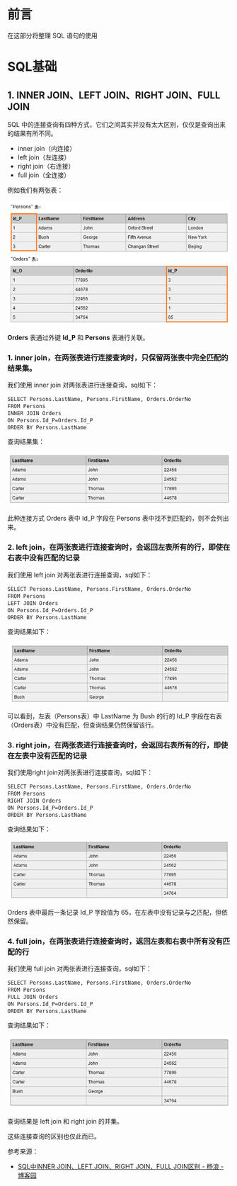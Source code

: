 # 前言

在这部分将整理 SQL 语句的使用



# SQL基础

## 1. INNER JOIN、LEFT JOIN、RIGHT JOIN、FULL JOIN

SQL 中的连接查询有四种方式，它们之间其实并没有太大区别，仅仅是查询出来的结果有所不同。

- inner join（内连接）
- left join（左连接）
- right join（右连接）
- full join（全连接）

例如我们有两张表： 

![20150603222647340](./assets/20150603222647340-2.png)

**Orders** 表通过外键 **Id_P** 和 **Persons** 表进行关联。

### 1. inner join，在两张表进行连接查询时，只保留两张表中完全匹配的结果集。

我们使用 inner join 对两张表进行连接查询，sql如下：

```mysql
SELECT Persons.LastName, Persons.FirstName, Orders.OrderNo
FROM Persons
INNER JOIN Orders
ON Persons.Id_P=Orders.Id_P
ORDER BY Persons.LastName
```

查询结果集： 

![20150603222827804](./assets/20150603222827804.png)

此种连接方式 Orders 表中 Id_P 字段在 Persons 表中找不到匹配的，则不会列出来。



### 2. left join，在两张表进行连接查询时，会返回左表所有的行，即使在右表中没有匹配的记录

我们使用 left join 对两张表进行连接查询，sql如下：

```mysql
SELECT Persons.LastName, Persons.FirstName, Orders.OrderNo
FROM Persons
LEFT JOIN Orders
ON Persons.Id_P=Orders.Id_P
ORDER BY Persons.LastName
```
查询结果如下： 

![20150603223638605](./assets/20150603223638605.png)

可以看到，左表（Persons表）中 LastName 为 Bush 的行的 Id_P 字段在右表（Orders表）中没有匹配，但查询结果仍然保留该行。



### 3. right join，在两张表进行连接查询时，会返回右表所有的行，即使在左表中没有匹配的记录

我们使用right join对两张表进行连接查询，sql如下：

```mysql
SELECT Persons.LastName, Persons.FirstName, Orders.OrderNo
FROM Persons
RIGHT JOIN Orders
ON Persons.Id_P=Orders.Id_P
ORDER BY Persons.LastName
```

 查询结果如下：

![20150603224352995](./assets/20150603224352995.png)

Orders 表中最后一条记录 Id_P 字段值为 65，在左表中没有记录与之匹配，但依然保留。

### 4. full join，在两张表进行连接查询时，返回左表和右表中所有没有匹配的行

我们使用 full join 对两张表进行连接查询，sql如下：

```mysql
SELECT Persons.LastName, Persons.FirstName, Orders.OrderNo
FROM Persons
FULL JOIN Orders
ON Persons.Id_P=Orders.Id_P
ORDER BY Persons.LastName
```

查询结果如下： 

![20150603224604636](./assets/20150603224604636.png)

查询结果是 left join 和 right join 的并集。

这些连接查询的区别也仅此而已。



参考来源：

- [SQL中INNER JOIN、LEFT JOIN、RIGHT JOIN、FULL JOIN区别 - 杨浪 - 博客园](https://www.cnblogs.com/yanglang/p/8780722.html)





